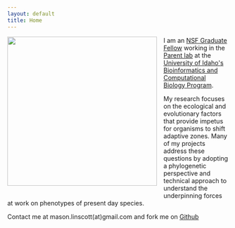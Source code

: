 ```yaml
---
layout: default
title: Home
---
```

<img style="float: left; margin: 0px 15px 15px 0px;" src="https://cloud.githubusercontent.com/assets/8633630/10417996/6ceae9d2-7003-11e5-9a1d-7b65888b2657.png" width="340" />

I am an [NSF Graduate Fellow](https://www.nsfgrfp.org/) working in the [Parent lab](http://webpages.uidaho.edu/parentlab/Parent_lab/Parent_lab___Home.html) at the [University of Idaho's Bioinformatics and Computational Biology Program](http://www.uidaho.edu/cogs/bcb). 

My research focuses on the ecological and evolutionary factors that provide impetus for organisms to shift adaptive zones. Many of my projects address these questions by adopting a phylogenetic perspective and technical approach to understand the underpinning forces at work on phenotypes of present day species.

Contact me at mason.linscott(at)gmail.com and fork me on [Github](https://github.com/mason-linscott)
